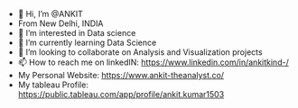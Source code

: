 - 👋 Hi, I’m @ANKIT
- From New Delhi, INDIA
- 👀 I’m interested in Data science
- 🌱 I’m currently learning Data Science
- 💞️ I’m looking to collaborate on Analysis and Visualization projects
- 📫 How to reach me on linkedIN: https://www.linkedin.com/in/ankitkind-/
- My Personal Website: https://www.ankit-theanalyst.co/
- My tableau Profile: https://public.tableau.com/app/profile/ankit.kumar1503

<!---
ANKIT-unbroken/ANKIT-unbroken is a ✨ special ✨ repository because its `README.md` (this file) appears on your GitHub profile.
You can click the Preview link to take a look at your changes.
--->

